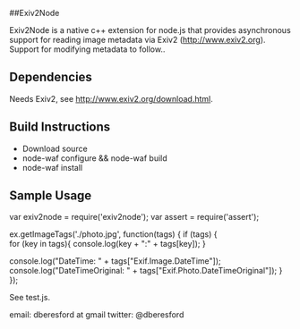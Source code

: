 
##Exiv2Node

Exiv2Node is a native c++ extension for node.js that provides asynchronous support for reading image metadata via Exiv2 (http://www.exiv2.org). Support for modifying metadata to follow..

## Dependencies

Needs Exiv2, see http://www.exiv2.org/download.html.

## Build Instructions

 - Download source
 - node-waf configure && node-waf build
 - node-waf install

## Sample Usage

var exiv2node = require('exiv2node');
var assert = require('assert');

ex.getImageTags('./photo.jpg', function(tags) {
 if (tags) {	
  for (key in tags){
   console.log(key + ":" + tags[key]);
  }
	
  console.log("DateTime: " + tags["Exif.Image.DateTime"]);
  console.log("DateTimeOriginal: " + tags["Exif.Photo.DateTimeOriginal"]);
 }
});

See test.js.

email: dberesford at gmail
twitter: @dberesford
